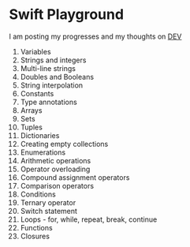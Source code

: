 # Swift Playground

I am posting my progresses and my thoughts on [DEV](https://dev.to/rossanodan)

1. Variables
2. Strings and integers
3. Multi-line strings
4. Doubles and Booleans
5. String interpolation
6. Constants
7. Type annotations
8. Arrays
9. Sets
10. Tuples
11. Dictionaries
12. Creating empty collections
13. Enumerations
14. Arithmetic operations
15. Operator overloading
16. Compound assignment operators
17. Comparison operators
18. Conditions
19. Ternary operator
20. Switch statement
21. Loops - for, while, repeat, break, continue
22. Functions
23. Closures
